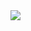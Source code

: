 <img src="https://readme-typing-svg.herokuapp.com?font=Fira+Code&duration=800&pause=500&color=39FF14&center=true&vCenter=true&width=800&lines=Programmer;Pentester+%F0%9F%94%91;Cybersec+Enthusiast+%F0%9F%9A%80;Tinkerer+%F0%9F%92%A1">


